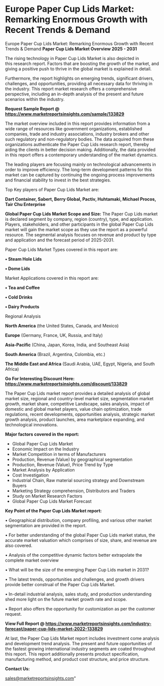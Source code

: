 # Europe Paper Cup Lids Market: Remarking Enormous Growth with Recent Trends & Demand
 Europe Paper Cup Lids Market: Remarking Enormous Growth with Recent Trends & Demand
<Strong> Paper Cup Lids Market Overview 2025 - 2031</strong>

The rising technology in Paper Cup Lids Market is also depicted in this research report. Factors that are boosting the growth of the market, and giving a positive push to thrive in the global market is explained in detail.

Furthermore, the report highlights on emerging trends, significant drivers, challenges, and opportunities, providing all necessary data for thriving in the industry. This report market research offers a comprehensive perspective, including an in-depth analysis of the present and future scenarios within the industry.

<strong>Request Sample Report @ <a href=https://www.marketreportsinsights.com/sample/133829>https://www.marketreportsinsights.com/sample/133829</a></strong>

The market overview included in this report provides information from a wide range of resources like government organizations, established companies, trade and industry associations, industry brokers and other such regulatory and non-regulatory bodies. The data acquired from these organizations authenticate the Paper Cup Lids research report, thereby aiding the clients in better decision making. Additionally, the data provided in this report offers a contemporary understanding of the market dynamics.

The leading players are focusing mainly on technological advancements in order to improve efficiency. The long-term development patterns for this market can be captured by continuing the ongoing process improvements and financial stability to invest in the best strategies.

Top Key players of Paper Cup Lids Market are:

<strong>Dart Container, Sabert, Berry Global, Pactiv, Huhtamaki, Michael Procos, Tair Chu Enterprise</strong>

<strong><b>Global Paper Cup Lids Market Scope and Size:</b></strong>
The Paper Cup Lids market is declared segment by company, region (country), type, and application. Players, stakeholders, and other participants in the global Paper Cup Lids market will gain the market scope as they use the report as a powerful resource. The segmental analysis focuses on revenue and product by type and application and the forecast period of 2025-2031.

Paper Cup Lids Market Types covered in this report are:

<strong>• Steam Hole Lids

• Dome Lids</strong>

Market Applications covered in this report are:

<strong>• Tea and Coffee

• Cold Drinks

• Dairy Products</strong> 

Regional Analysis

<strong>North America</strong> (the United States, Canada, and Mexico)

<strong>Europe</strong> (Germany, France, UK, Russia, and Italy)

<strong>Asia-Pacific</strong> (China, Japan, Korea, India, and Southeast Asia)

<strong>South America</strong> (Brazil, Argentina, Colombia, etc.)

<strong>The Middle East and Africa</strong> (Saudi Arabia, UAE, Egypt, Nigeria, and South Africa)

<strong>Go For Interesting Discount Here: <a href=https://www.marketreportsinsights.com/discount/133829>https://www.marketreportsinsights.com/discount/133829</a></strong>

The Paper Cup Lids market report provides a detailed analysis of global market size, regional and country-level market size, segmentation market growth, market share, competitive Landscape, sales analysis, impact of domestic and global market players, value chain optimization, trade regulations, recent developments, opportunities analysis, strategic market growth analysis, product launches, area marketplace expanding, and technological innovations.

<strong><b>Major factors covered in the report:</b></strong>
<ul>
  <li>Global Paper Cup Lids Market </li>
  <li>Economic Impact on the Industry</li>
  <li>Market Competition in terms of Manufacturers</li>
  <li>Production, Revenue (Value) by geographical segmentation</li>
  <li>Production, Revenue (Value), Price Trend by Type</li>
  <li>Market Analysis by Application</li>
  <li>Cost Investigation</li>
  <li>Industrial Chain, Raw material sourcing strategy and Downstream Buyers</li>
  <li>Marketing Strategy comprehension, Distributors and Traders</li>
  <li>Study on Market Research Factors</li>
  <li>Global Paper Cup Lids Market Forecast</li>
</ul>

<strong><b>Key Point of the Paper Cup Lids Market report:</b></strong>

• Geographical distribution, company profiling, and various other market segmentation are provided in the report.

• For better understanding of the global Paper Cup Lids market status, the accurate market valuation which comprises of size, share, and revenue are also covered.

• Analysis of the competitive dynamic factors better extrapolate the complete market overview

• What will be the size of the emerging Paper Cup Lids market in 2031?

• The latest trends, opportunities and challenges, and growth drivers provide better construal of the Paper Cup Lids Market.

• In-detail industrial analysis, sales study, and production understanding shed more light on the future market growth rate and scope.

• Report also offers the opportunity for customization as per the customer request.

<strong><b>View Full Report @ <a href=https://www.marketreportsinsights.com/industry-forecast/paper-cup-lids-market-2022-133829>https://www.marketreportsinsights.com/industry-forecast/paper-cup-lids-market-2022-133829</a></b></strong>


At last, the Paper Cup Lids Market report includes investment come analysis and development trend analysis. The present and future opportunities of the fastest growing international industry segments are coated throughout this report. This report additionally presents product specification, manufacturing method, and product cost structure, and price structure.

<strong>Contact Us:</strong>

sales@marketreportsinsights.com"
